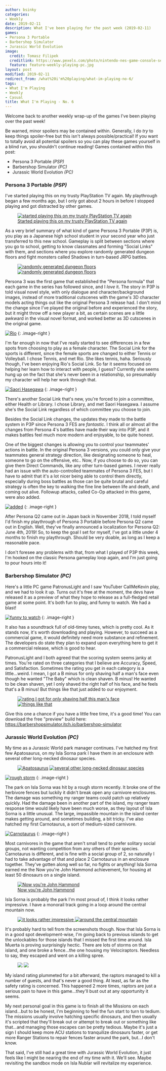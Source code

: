 ```yaml
---
author: bsinky
categories:
- Weekly
date: 2019-02-11
description: What I've been playing for the past week (2019-02-11)
games:
- Persona 3 Portable
- Barbershop Simulator
- Jurassic World Evolution
image:
  credit: Tomasz Filipek
  creditlink: https://www.pexels.com/photo/nintendo-nes-game-console-set-1637438/
  feature: feature-weekly-playing-pc.jpg
layout: post
modified: 2019-02-11
redirect_from: /what%20i'm%20playing/what-im-playing-no-6/
tags:
- What I'm Playing
- Weekly
- Casual
title: What I'm Playing - No. 6
---
```


Welcome back to another weekly wrap-up of the games I've been playing over the past week!

Be warned, minor spoilers may be contained within. Generally, I do *try* to keep things spoiler-free but this isn't always possible/practical! If you want to totally avoid all potential spoilers so you can play these games yourself in a blind run, you shouldn't continue reading! Games contained within this post:

 - Persona 3 Portable *(PSP)*
 - Barbershop Simulator *(PC)*
 - Jurassic World Evolution *(PC)*

<!--more-->

### Persona 3 Portable *(PSP)*

I've started playing this on my trusty PlayStation TV again. My playthrough
began a few months ago, but I only got about 2 hours in before I stopped playing
and got distracted by other games.

<figure class="half center">
    <a href="https://i.imgur.com/jAZztoM.png"><img src="https://i.imgur.com/jAZztoMm.png" alt="started playing this on my trusty PlayStation TV again"/>
    <figcaption>Started playing this on my trusty PlayStation TV again</figcaption></a>
</figure>

As a very brief summary of what kind of game Persona 3 Portable (P3P) is, you
play as a Japanese high school student in your second year who just transferred
to this new school. Gameplay is split between sections where you go to school,
getting to know classmates and forming "Social Links" with them, and sections
where you explore randomly generated dungeon floors and fight monsters called
Shadows in turn-based JRPG battles.

<figure class="half">
   <a href="https://i.imgur.com/qsE3w3c.png"><img src="https://i.imgur.com/qsE3w3cm.png" alt="randomly generated dungeon floors"/></a>
     <a href="https://i.imgur.com/wntTWDm.png"><img src="https://i.imgur.com/wntTWDmm.png" alt="randomly generated dungeon floors"/>
</a>
</figure>

Persona 3 was the first game that established the "Persona formula" that each
game in the series has followed since, and I *love* it. The story in P3P is told
visual novel style, with only dialogue and character/background images, instead
of more traditional cutscenes with the game's 3D character models acting things
out like the original Persona 3 release had. I don't mind the change since I've
played the original before and experienced the story, but it might throw off a
new player a bit, as certain scenes are a little awkward in the visual novel
format, and worked better as 3D cutscenes in the original game.

[![Rio](https://i.imgur.com/AjtzBjOm.png)](https://i.imgur.com/AjtzBjO.png)
{: .image-right }

I'm far enough in now that I've really started to see differences in a few spots
from choosing to play as a female character. The Social Link for the sports is
different, since the female sports are changed to either Tennis or Volleyball. I
chose Tennis, and met Rio. She likes tennis, haha. Seriously though, I've been
enjoying Rio's Social Link. So far it seems focused on helping her learn how to
interact with people, I guess? Currently she seems hung up on the fact that
she's never been in a relationship, so presumably my character will help her
work through that.

[![Saori Hasegawa](https://i.imgur.com/FFoAasum.jpg)](https://i.imgur.com/FFoAasu.jpg)
{: .image-right }

There's another Social Link that's new, you're forced to join a committee,
either Health or Library. I chose Library, and met Saori Hasegawa. I assume
she's the Social Link regardless of which committee you choose to join.

Besides the Social Link changes, the updates they made to the battle system in
P3P since Persona 3 FES are *fantastic*. I think all or almost all the changes
from Persona 4's battles have made their way into P3P, and it makes battles feel
much more modern and enjoyable, to be quite honest.

One of the biggest changes is allowing you to control your teammates' actions in
battle. In the original Persona 3 versions, you could only give your teammates
general strategy direction, like designating someone to heal, someone to go on
the offensive, etc.. Now, if you choose to do so, you can give them Direct
Commands, like any other turn-based games. I never really had an issue with the
auto-controlled teammates of Persona 3 FES, but I have to admit that it's a lot
nicer being able to control them directly, especially during boss battles as
those can be quite brutal and careful strategy is often the key to walking the
fine line between life and death, and coming out alive. Followup attacks, called
Co-Op attacked in this game, were also added.

[![added](https://i.imgur.com/EWCkB5Pm.png)](https://i.imgur.com/EWCkB5P.png)
{: .image-right }

After Persona Q2 came out in Japan back in November 2018, I told myself I'd
finish my playthrough of Persona 3 Portable before Persona Q2 came out in
English. Well, they've finally announced a localization for Persona Q2: June
4th, 2019! So, to keep the goal I set for myself, I've got a little under 4
months to finish my playthrough. Should be very doable, as long as I keep a
reasonable pace.

I don't foresee any problems with that, from what I played of P3P this week, I'm
hooked on the classic Persona gameplay loop again, and I'm just going to pour
hours into it!

### Barbershop Simulator *(PC)*

Here's a little PC game PatronusLight and I saw YouTuber CallMeKevin play, and
we had to look it up. Turns out it's free at the moment, the devs have released
it as a preview of what they hope to release as a full-fledged retail game at
some point. It's both fun to play, and funny to watch. We had a blast!

[![funny to watch](https://i.imgur.com/40PGbK8m.png)](https://i.imgur.com/40PGbK8.png)
{: .image-right }

It also has a soundtrack full of old-timey tunes, which is pretty cool. As it
stands now, it's worth downloading and playing. However, to succeed as a
commercial game, it would definitely need more substance and refinement. The
developers do state they plan to expand upon everything here to get it a
commercial release, which is good to hear.

PatronusLight and I both agreed that the scoring system seems janky at times.
You're rated on three categories that I believe are Accuracy, Speed, and
Satisfaction. Sometimes the rating you get in each category is a little...weird.
I mean, I got a B minus for only shaving half a man's face even though he wanted
"The Baby" which is clean shaven. B minus! He wanted to be clean shaven, yet I
only shaved the right half of his face, and he feels that's a B minus! But
things like that just added to our enjoyment.

<figure class="half">
     <a href="https://i.imgur.com/ohSQU7N.png"><img src="https://i.imgur.com/ohSQU7Nm.png" alt="rating I got for only shaving half this man's face"/>
</a>
    <a href="https://i.imgur.com/2Oxb44r.png"><img src="https://i.imgur.com/2Oxb44rm.png" alt="things like that"/>
</a>
</figure>

Give this one a chance if you have a little free time, it's a good time! You can
download the free "preview" build here:
https://barbershopsimulator.itch.io/barbershop-simulator

### Jurassic World Evolution *(PC)*

My time as a Jurassic World park manager continues. I've hatched my first few
Apatosaurus, on my Isla Sorna park I have them in an enclosure with several
other long-necked dinosaur species.

<figure class="half">
    <a href="https://i.imgur.com/TvuX8PI.jpg"><img src="https://i.imgur.com/TvuX8PIm.jpg" alt="Apatosaurus"/></a>
    <a href="https://i.imgur.com/CBuy8Xs.jpg"><img src="https://i.imgur.com/CBuy8Xsm.jpg" alt="several other long-necked dinosaur species"/>
</a>
</figure>

[![rough storm](https://i.imgur.com/qWX3e8om.jpg)](https://i.imgur.com/qWX3e8o.jpg)
{: .image-right }

The park on Isla Sorna was hit by a rough storm recently. It broke one of the
herbivore fences but luckily it didn't break open any carnivore enclosures. The
damage was something my ranger teams could patch up relatively quickly. Had the
damage been in another part of the island, my ranger team response time would
likely have been much worse, as they layout of Isla Sorna is a little unusual.
The large, impassible mountain in the island center makes getting around, and
sometimes building, a bit tricky. I've also hatched my first Carnotaurus, a sort
of medium-sized carnivore.

[![Carnotaurus](https://i.imgur.com/5S6cEjpm.jpg)](https://i.imgur.com/5S6cEjp.jpg)
{: .image-right }

Most carnivores in the game that aren't small tend to prefer solitary social
groups, not wanting competition from any others of their species. Carnotaurus is
different, and is fine with a social group of 2, so naturally I had to take
advantage of that and place 2 Carnotaurus in an enclosure together. They've
gotten along well so far, no fights or anything! Isla Sorna earned me the Now
you're John Hammond achievement, for housing at least 50 dinosaurs on a single
island.

<figure class="half center">
    <a href="https://i.imgur.com/uGi8Vew.png"><img src="https://i.imgur.com/uGi8Vewm.png" alt="Now you're John Hammond"/>
    <figcaption>Now you're John Hammond</figcaption></a>
</figure>

Isla Sorna is probably the park I'm most proud of, I think it looks rather
impressive. I have a monorail track going in a loop around the central mountain
now.

<figure class="half">
    <a href="https://i.imgur.com/tDLGRc9.jpg"><img src="https://i.imgur.com/tDLGRc9m.jpg" alt="it looks rather impressive"/>
  </a>
    <a href="https://i.imgur.com/w2R7iVz.jpg"><img src="https://i.imgur.com/w2R7iVzm.jpg" alt="around the central mountain"/>
</a>
</figure>

It's probably hard to tell from the screenshots though. Now that Isla Sorna is
in a good spot development-wise, I'm going back to previous islands to get the
unlockables for those islands that I missed the first time around. Isla Muerta
is proving surprisingly hectic. There are lots of storms on that island, and one
broke a fence...the one housing my Velociraptors. Needless to say, they escaped
and went on a killing spree.

<figure class="half">
    <a href="https://i.imgur.com/1cB83Sk.jpg"><img src="https://i.imgur.com/1cB83Skm.jpg"/></a>
    <a href="https://i.imgur.com/7vaqdAl.jpg"><img src="https://i.imgur.com/7vaqdAlm.jpg"/></a>
</figure>

My island rating plummeted for a bit afterward, the raptors managed to kill a
number of guests, and that's never a good thing. At least, as far as the safety
rating is concerned. This happened 2 more times, raptors are just a serious pain
to have in this game...they'll bust out at any opportunity it seems.

My next personal goal in this game is to finish all the Missions on each
island...but to be honest, I'm beginning to feel the fun start to turn to
tedium. The missions usually involve hatching specific dinosaurs, and then
usually it's scripted that they'll break out or attempt to break out or
something like that...and managing those escapes can be pretty tedious. Maybe
it's just a sign I should keep more ACU stations to tranquilize dinosaurs
faster, or get more Ranger Stations to repair fences faster around the park,
but...I don't know.

That said, I've still had a great time with Jurassic World Evolution, it just
feels like I might be nearing the end of my time with it. We'll see. Maybe
revisiting the sandbox mode on Isla Nublar will revitalize my experience.